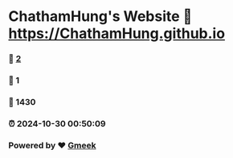 # ChathamHung's Website :link: https://ChathamHung.github.io 
### :page_facing_up: [2](https://ChathamHung.github.io/tag.html) 
### :speech_balloon: 1 
### :hibiscus: 1430 
### :alarm_clock: 2024-10-30 00:50:09 
### Powered by :heart: [Gmeek](https://github.com/Meekdai/Gmeek)
